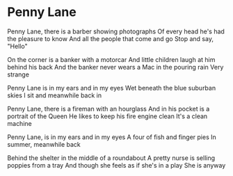 # Penny Lane
Penny Lane, there is a barber showing photographs
Of every head he's had the pleasure to know
And all the people that come and go
Stop and say, "Hello"

On the corner is a banker with a motorcar
And little children laugh at him behind his back
And the banker never wears a Mac in the pouring rain
Very strange

Penny Lane is in my ears and in my eyes
Wet beneath the blue suburban skies
I sit and meanwhile back in

Penny Lane, there is a fireman with an hourglass
And in his pocket is a portrait of the Queen
He likes to keep his fire engine clean
It's a clean machine

Penny Lane, is in my ears and in my eyes
A four of fish and finger pies
In summer, meanwhile back

Behind the shelter in the middle of a roundabout
A pretty nurse is selling poppies from a tray
And though she feels as if she's in a play
She is anyway


